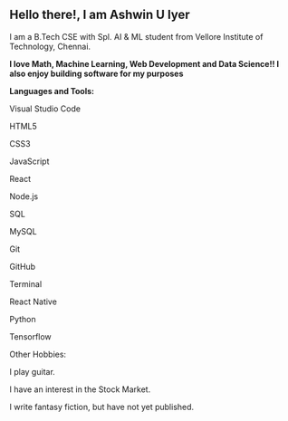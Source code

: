 ## Hello there!, I am Ashwin U Iyer 
I am a B.Tech CSE with Spl. AI & ML student from Vellore Institute of Technology, Chennai. 

**I love Math, Machine Learning, Web Development and Data Science!! 
I also enjoy building software for my purposes**


**Languages and Tools:**

Visual Studio Code

HTML5

CSS3

JavaScript

React

Node.js

SQL

MySQL

Git

GitHub

Terminal

React Native

Python

Tensorflow

Other Hobbies:

I play guitar.

I have an interest in the Stock Market.

I write fantasy fiction, but have not yet published.
